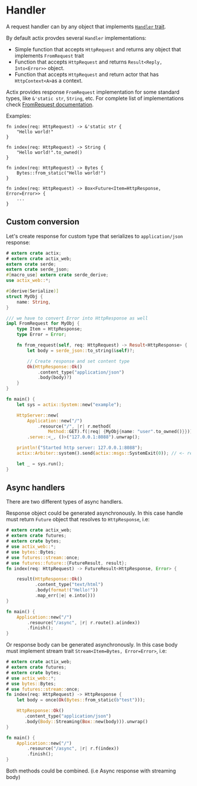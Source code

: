 # Handler

A request handler can by any object that implements
[`Handler` trait](../actix_web/struct.HttpResponse.html#implementations).

By default actix provdes several `Handler` implementations:

* Simple function that accepts `HttpRequest` and returns any object that 
  implements `FromRequest` trait
* Function that accepts `HttpRequest` and returns `Result<Reply, Into<Error>>` object.
* Function that accepts `HttpRequest` and return actor that has `HttpContext<A>`as a context. 

Actix provides response `FromRequest` implementation for some standard types, 
like `&'static str`, `String`, etc.
For complete list of implementations check 
[FromRequest documentation](../actix_web/trait.FromRequest.html#foreign-impls).

Examples:

```rust,ignore
fn index(req: HttpRequest) -> &'static str {
    "Hello world!"
}
```

```rust,ignore
fn index(req: HttpRequest) -> String {
    "Hello world!".to_owned()
}
```

```rust,ignore
fn index(req: HttpRequest) -> Bytes {
    Bytes::from_static("Hello world!")
}
```

```rust,ignore
fn index(req: HttpRequest) -> Box<Future<Item=HttpResponse, Error=Error>> {
    ...
}
```

## Custom conversion

Let's create response for custom type that serializes to `application/json` response:

```rust
# extern crate actix;
# extern crate actix_web;
extern crate serde;
extern crate serde_json;
#[macro_use] extern crate serde_derive;
use actix_web::*;

#[derive(Serialize)]
struct MyObj {
    name: String,
}

/// we have to convert Error into HttpResponse as well
impl FromRequest for MyObj {
    type Item = HttpResponse;
    type Error = Error;

    fn from_request(self, req: HttpRequest) -> Result<HttpResponse> {
        let body = serde_json::to_string(&self)?;

        // Create response and set content type
        Ok(HttpResponse::Ok()
            .content_type("application/json")
            .body(body)?)
    }
}

fn main() {
    let sys = actix::System::new("example");

    HttpServer::new(
        Application::new("/")
            .resource("/", |r| r.method(
                Method::GET).f(|req| {MyObj{name: "user".to_owned()}})))
        .serve::<_, ()>("127.0.0.1:8088").unwrap();

    println!("Started http server: 127.0.0.1:8088");
    actix::Arbiter::system().send(actix::msgs::SystemExit(0)); // <- remove this line, this code stops system during testing

    let _ = sys.run();
}
```

## Async handlers

There are two different types of async handlers. 

Response object could be generated asynchronously. In this case handle must
return `Future` object that resolves to `HttpResponse`, i.e:

```rust
# extern crate actix_web;
# extern crate futures;
# extern crate bytes;
# use actix_web::*;
# use bytes::Bytes;
# use futures::stream::once;
# use futures::future::{FutureResult, result};
fn index(req: HttpRequest) -> FutureResult<HttpResponse, Error> {

    result(HttpResponse::Ok()
           .content_type("text/html")
           .body(format!("Hello!"))
           .map_err(|e| e.into()))
}

fn main() {
    Application::new("/")
        .resource("/async", |r| r.route().a(index))
        .finish();
}
```

Or response body can be generated asynchronously. In this case body
must implement stream trait `Stream<Item=Bytes, Error=Error>`, i.e:

```rust
# extern crate actix_web;
# extern crate futures;
# extern crate bytes;
# use actix_web::*;
# use bytes::Bytes;
# use futures::stream::once;
fn index(req: HttpRequest) -> HttpResponse {
    let body = once(Ok(Bytes::from_static(b"test")));

    HttpResponse::Ok()
       .content_type("application/json")
       .body(Body::Streaming(Box::new(body))).unwrap()
}

fn main() {
    Application::new("/")
        .resource("/async", |r| r.f(index))
        .finish();
}
```

Both methods could be combined. (i.e Async response with streaming body)
